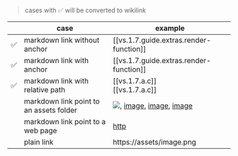 > cases with ✅ will be converted to wikilink

|     | case                                    | example                                                                                                         |
| --- | --------------------------------------- | --------------------------------------------------------------------------------------------------------------- |
| ✅  | markdown link without anchor            | [[vs.1.7.guide.extras.render-function]]                                           |
| ✅  | markdown link with anchor               | [[vs.1.7.guide.extras.render-function]]                                          |
| ✅  | markdown link with relative path        | [[vs.1.7.a.c]] <br> [[vs.1.7.a.c]]                                                                         |
|     | markdown link point to an assets folder | ![](./images/lifecycle.png), [image](/assets/image.png), [image](./assets/image.png), [image](assets/image.png) |
|     | markdown link point to a web page       | [http](https://assets/image.png)                                                                                |
|     | plain link                              | https://assets/image.png                                                                                        |
